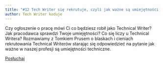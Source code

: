 ```yaml
---
title: "#12 Tech Writer się rekrutuje, czyli jak ważne są umiejętności techniczne"
author: Tech Writer koduje
---
```


Czy ogłoszenie o pracę mówi Ci co będziesz robił jako Technical Writer? Jak pracodawca sprawdzi Twoje umiejętności? Co się liczy u Technical Writera? Rozmawiamy z Tomkiem Prusem o blaskach i cieniach rekrutowania Technical Writerów starając się odpowiedzieć na pytanie jak ważne w naszej profesji są umiejętności techniczne.

<a class="listenButton" href="https://anchor.fm/docdeveloper/episodes/12-Tech-Writer-si-rekrutuje--czyli-jak-wane-s-umiejtnoci-techniczne-ea9vra/a-a1b5e9o" target="_blank" rel="noopener noreferrer">Posłuchaj</a>

